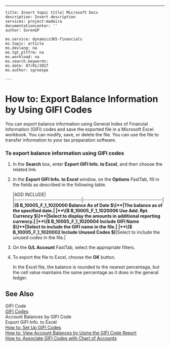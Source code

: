 ---
    title: Insert topic title| Microsoft Docs
    description: Insert description
    services: project-madeira
    documentationcenter: ''
    author: SorenGP

    ms.service: dynamics365-financials
    ms.topic: article
    ms.devlang: na
    ms.tgt_pltfrm: na
    ms.workload: na
    ms.search.keywords:
    ms.date: 07/01/2017
    ms.author: sgroespe

    ---
# How to: Export Balance Information by Using GIFI Codes
You can export balance information using General Index of Financial Information \(GIFI\) codes and save the exported file in a Microsoft Excel workbook. You can modify, save, or delete the file. You can use the file to transfer information to your tax preparation software.  
  
### To export balance information using GIFI codes  
  
1.  In the **Search** box, enter **Export GIFI Info. to Excel**, and then choose the related link.  
  
2.  In the **Export GIFI Info. to Excel** window, on the **Options** FastTab, fill in the fields as described in the following table.  
  
    |ADD INCLUDE<!--[!INCLUDE[bp_tablefield](../../includes/bp_tabledescription_md.md)]-->|  
    |---------------------------------|---------------------------------------|  
    |**\($ B\_10005\_F\_1\_1020000 Balance As of Date $\)**|The balance as of the specified date.|  
    |**\($ B\_10005\_F\_1\_1020006 Use Add. Rpt. Currency $\)**|Select to display the amounts in additional reporting currency.|  
    |**\($ B\_10005\_F\_1\_1020004 Include GIFI Name $\)**|Select to include the GIFI name in the file.|  
    |**\($ B\_10005\_F\_1\_1020002 Include Unused Codes $\)**|Select to include the unused codes in the file.|  
  
3.  On the **G\/L Account** FastTab, select the appropriate filters.  
  
4.  To export the file to Excel, choose the **OK** button.  
  
     In the Excel file, the balance is rounded to the nearest percentage, but the cell value maintains the same percentage as it does in the general ledger.  
  
## See Also  
 GIFI Code   
 [GIFI Codes](../gifi-codes.md)   
 Account Balances by GIFI Code   
 Export GIFI Info. to Excel   
 [How to: Set Up GIFI Codes](../how-to-set-up-gifi-codes.md)   
 [How to: View Account Balances by Using the GIFI Code Report](../how-to-view-account-balances-by-using-the-gifi-code-report.md)   
 [How to: Associate GIFI Codes with Chart of Accounts](../how-to-associate-gifi-codes-with-chart-of-accounts.md)